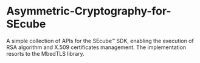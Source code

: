 # Asymmetric-Cryptography-for-SEcube
A simple collection of APIs for the SEcube™ SDK, enabling the execution of RSA algorithm and X.509 certificates management. The implementation resorts to the MbedTLS library.
